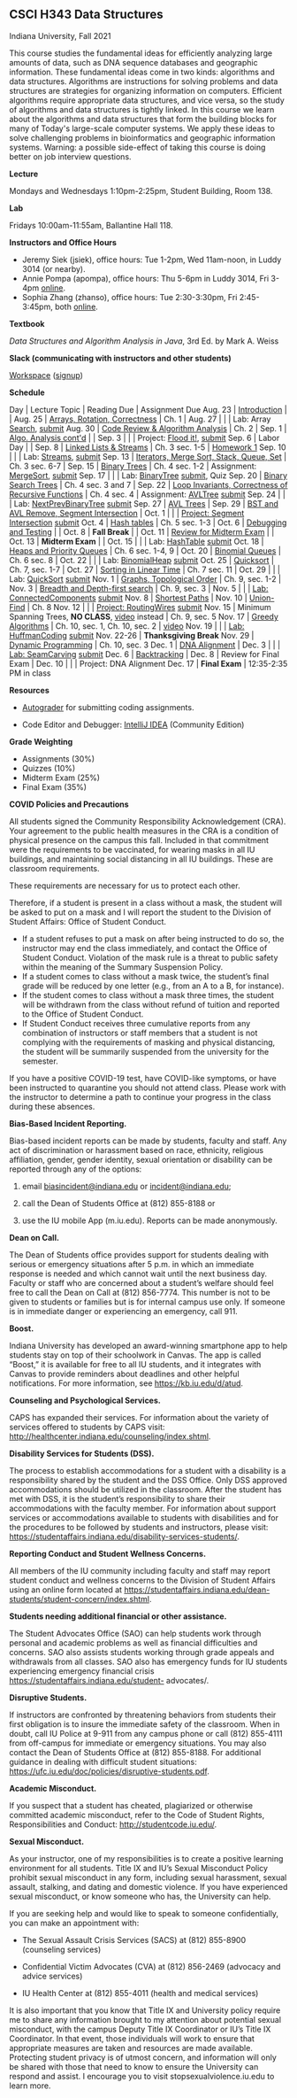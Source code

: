 ## CSCI H343 Data Structures

Indiana University, Fall 2021


This course studies the fundamental ideas for efficiently analyzing
large amounts of data, such as DNA sequence databases and geographic
information. These fundamental ideas come in two kinds: algorithms and
data structures. Algorithms are instructions for solving problems and
data structures are strategies for organizing information on
computers. Efficient algorithms require appropriate data structures,
and vice versa, so the study of algorithms and data structures is
tightly linked. In this course we learn about the algorithms and data
structures that form the building blocks for many of Today's
large-scale computer systems. We apply these ideas to solve
challenging problems in bioinformatics and geographic information
systems. Warning: a possible side-effect of taking this course is
doing better on job interview questions.

**Lecture** 

Mondays and Wednesdays 1:10pm-2:25pm, Student Building, Room 138.

**Lab** 

Fridays 10:00am-11:55am, Ballantine Hall 118.

**Instructors and Office Hours**

* Jeremy Siek (jsiek), office hours: Tue 1-2pm, Wed 11am-noon, in Luddy 3014 (or nearby).
* Annie Pompa (apompa), office hours: Thu 5-6pm in Luddy 3014, Fri 3-4pm [online](https://gather.town/invite?token=gxaT3ByRkTqv0ISxMPq60ALr-wt-dhBN).
* Sophia Zhang (zhanso), office hours: Tue 2:30-3:30pm, Fri 2:45-3:45pm, both [online](https://gather.town/invite?token=gxaT3ByRkTqv0ISxMPq60ALr-wt-dhBN).

**Textbook**

*Data Structures and Algorithm Analysis in Java*, 3rd Ed. by Mark A. Weiss

**Slack (communicating with instructors and other students)**

[Workspace](https://h343datastruc-yln1475.slack.com)
 ([signup](https://join.slack.com/t/indiana-izt3285/shared_invite/zt-ucnml3au-jps1wf8czRc0iNM_1khQ5g))

**Schedule**

Day     | Lecture Topic         | Reading Due    | Assignment Due
Aug. 23 | [Introduction](./lectures/Aug-23.md) |   |
Aug. 25 | [Arrays, Rotation, Correctness](./lectures/Aug-25.md) | Ch. 1 | 
Aug. 27 |                       |                | Lab: Array [Search](https://iu.instructure.com/courses/1996307/assignments/12618347), [submit](https://autograder.sice.indiana.edu/web/project/321)
Aug. 30 | [Code Review & Algorithm Analysis](./lectures/Aug-30.md) | Ch. 2 |
Sep. 1  | [Algo. Analysis cont'd](./lectures/Sep-1.md) |                |
Sep. 3  |                       |                | Project: [Flood it!](https://iu.instructure.com/courses/1996307/assignments/12641907), [submit](https://autograder.sice.indiana.edu/web/project/322)
Sep. 6  | Labor Day             |                |
Sep. 8  | [Linked Lists & Streams](./lectures/Sep-8.md) | Ch. 3 sec. 1-5 | [Homework 1](./HW1.md)
Sep. 10 |                       |                | Lab: [Streams](https://iu.instructure.com/courses/1996307/assignments/12670249), [submit](https://autograder.sice.indiana.edu/web/project/323)
Sep. 13 | [Iterators, Merge Sort, Stack, Queue, Set](./lectures/Sep-13.md) | Ch. 3 sec. 6-7 |
Sep. 15 | [Binary Trees](./lectures/Sep-15.md) | Ch. 4 sec. 1-2                 | Assignment: [MergeSort](https://iu.instructure.com/courses/1996307/assignments/12679749), [submit](https://autograder.sice.indiana.edu/web/project/324)
Sep. 17 |              |                                | Lab: [BinaryTree](https://iu.instructure.com/courses/1996307/assignments/12685293) [submit](https://autograder.sice.indiana.edu/web/project/325), Quiz
Sep. 20 | [Binary Search Trees](./lectures/Sep-20.md) | Ch. 4 sec. 3 and 7      | 
Sep. 22 | [Loop Invariants, Correctness of Recursive Functions](./lectures/Sep-22.md) | Ch. 4 sec. 4             | Assignment: [AVLTree](https://iu.instructure.com/courses/1996307/assignments/12693260) [submit](https://autograder.sice.indiana.edu/web/project/328)
Sep. 24 |              |                                | Lab: [NextPrevBinaryTree](https://iu.instructure.com/courses/1996307/assignments/12699457) [submit](https://autograder.sice.indiana.edu/web/project/329)
Sep. 27 | [AVL Trees](./lectures/Sep-27.md) |
Sep. 29 | [BST and AVL Remove, Segment Intersection](./lectures/Sep-29.md) |
Oct. 1  |              |                                | [Project: Segment Intersection](https://iu.instructure.com/courses/1996307/assignments/12720024) [submit](https://autograder.sice.indiana.edu/web/project/332)
Oct. 4  | [Hash tables](./lectures/Oct-4.md)  | Ch. 5 sec. 1-3 |
Oct. 6  | [Debugging and Testing](./lectures/Oct-6.md) |   |
Oct. 8  | **Fall Break**   |                             |
Oct. 11 | [Review for Midterm Exam](./lectures/Oct-11.md) |                      |
Oct. 13 | **Midterm Exam** |                             | 
Oct. 15 |                  |                             | Lab: [HashTable](https://iu.instructure.com/courses/1996307/assignments/12745883) [submit](https://autograder.sice.indiana.edu/web/project/334)
Oct. 18 | [Heaps and Priority Queues](./lectures/Oct-18.md)  | Ch. 6 sec. 1-4, 9    | 
Oct. 20 | [Binomial Queues](./lectures/Oct-20.md)        |  Ch. 6 sec. 8        | 
Oct. 22 |                  |                             | Lab: [BinomialHeap](https://iu.instructure.com/courses/1996307/assignments/12789263) [submit](https://autograder.sice.indiana.edu/web/project/339)
Oct. 25 | [Quicksort](./lectures/Oct-25.md)    | Ch. 7, sec. 1-7     | 
Oct. 27 | [Sorting in Linear Time](./lectures/Oct-27.md) | Ch. 7 sec. 11  | 
Oct. 29 |                  |                             | Lab: [QuickSort](https://iu.instructure.com/courses/1996307/assignments/12799759) [submit](https://autograder.sice.indiana.edu/web/project/337)
Nov. 1  | [Graphs, Topological Order](./lectures/Nov-1.md) | Ch. 9, sec. 1-2            | 
Nov. 3  | [Breadth and Depth-first search](./lectures/Nov-3.md) | Ch. 9, sec. 3                            | 
Nov. 5  |                  |                             | [Lab: ConnectedComponents](https://iu.instructure.com/courses/1996307/assignments/12814884) [submit](https://autograder.sice.indiana.edu/web/project/345)
Nov. 8  | [Shortest Paths](./lectures/Nov-8.md)   |
Nov. 10 | [Union-Find](./lectures/Nov-10.md)       | Ch. 8
Nov. 12 |                  |                             | [Project: RoutingWires](https://iu.instructure.com/courses/1996307/assignments/12836596) [submit](https://autograder.sice.indiana.edu/web/project/348)
Nov. 15 | Minimum Spanning Trees, **NO CLASS**, [video](https://iu.mediaspace.kaltura.com/media/t/1_xv370i7x) instead | Ch. 9, sec. 5
Nov. 17 | [Greedy Algorithms](./lectures/Nov-17.md) | Ch. 10, sec. 1,  Ch. 10, sec. 2 | [video](https://iu.mediaspace.kaltura.com/media/t/1_ouypcxs5)
Nov. 19 |                  |                             | [Lab: HuffmanCoding](https://iu.instructure.com/courses/1996307/assignments/12850544) [submit](https://autograder.sice.indiana.edu/web/project/351)
Nov. 22-26 | **Thanksgiving Break**
Nov. 29 | [Dynamic Programming](./lectures/Nov-29.md)    | Ch. 10, sec. 3
Dec. 1  | [DNA Alignment](./lecture/Dec-1.md)            | 
Dec. 3  |                  |                             | [Lab: SeamCarving](https://iu.instructure.com/courses/1996307/assignments/12880242) [submit](https://autograder.sice.indiana.edu/web/project/352)
Dec. 6  | [Backtracking](./lecture/Dec-6.md)                                   |
Dec. 8  | Review for Final Exam | 
Dec. 10 |                  |                             | Project: DNA Alignment
Dec. 17 | **Final Exam** | 12:35-2:35 PM in class

**Resources**

* [Autograder](https://autograder.sice.indiana.edu/web/course/25) for
  submitting coding assignments.

* Code Editor and Debugger: 
  [IntelliJ IDEA](https://www.jetbrains.com/idea/download) (Community Edition)

**Grade Weighting**

* Assignments (30%)
* Quizzes (10%)
* Midterm Exam (25%)
* Final Exam (35%)


**COVID Policies and Precautions**

All students signed the Community Responsibility Acknowledgement
(CRA).  Your agreement to the public health measures in the CRA is a
condition of physical presence on the campus this fall.  Included in
that commitment were the requirements to be vaccinated, for wearing
masks in all IU buildings, and maintaining social distancing in all IU
buildings. These are classroom requirements.

These requirements are necessary for us to protect each other.

Therefore, if a student is present in a class without a mask, the
student will be asked to put on a mask and I will report the student
to the Division of Student Affairs: Office of Student Conduct.

* If a student refuses to put a mask on after being instructed to do
  so, the instructor may end the class immediately, and contact the
  Office of Student Conduct.  Violation of the mask rule is a threat
  to public safety within the meaning of the Summary Suspension Policy.
* If a student comes to class without a mask twice, the student’s
  final grade will be reduced by one letter (e.g., from an A to a B,
  for instance).
* If the student comes to class without a mask three times, the
  student will be withdrawn from the class without refund of tuition
  and reported to the Office of Student Conduct.
* If Student Conduct receives three cumulative reports from any
  combination of instructors or staff members that a student is not
  complying with the requirements of masking and physical distancing,
  the student will be summarily suspended from the university for the
  semester.

If you have a positive COVID-19 test, have COVID-like symptoms, or
have been instructed to quarantine you should not attend class.
Please work with the instructor to determine a path to continue your
progress in the class during these absences.

**Bias-Based Incident Reporting.**

Bias-based incident reports can be made by students, faculty and
staff. Any act of discrimination or harassment based on race,
ethnicity, religious affiliation, gender, gender identity, sexual
orientation or disability can be reported through any of the options:

1) email biasincident@indiana.edu or incident@indiana.edu;

2) call the Dean of Students Office at (812) 855-8188 or

3) use the IU mobile App (m.iu.edu). Reports can be made anonymously.

**Dean on Call.**

The Dean of Students office provides support for students dealing with
serious or emergency situations after 5 p.m. in which an immediate
response is needed and which cannot wait until the next business
day. Faculty or staff who are concerned about a student’s welfare
should feel free to call the Dean on Call at (812) 856-7774. This
number is not to be given to students or families but is for internal
campus use only. If someone is in immediate danger or experiencing an
emergency, call 911.

**Boost.**

Indiana University has developed an award-winning smartphone app to
help students stay on top of their schoolwork in Canvas. The app is
called “Boost,” it is available for free to all IU students, and it
integrates with Canvas to provide reminders about deadlines and other
helpful notifications. For more information, see
https://kb.iu.edu/d/atud.

**Counseling and Psychological Services.**

CAPS has expanded their services. For information about the variety of
services offered to students by CAPS visit:
http://healthcenter.indiana.edu/counseling/index.shtml.


**Disability Services for Students (DSS).**

The process to establish accommodations for a student with a
disability is a responsibility shared by the student and the DSS
Office. Only DSS approved accommodations should be utilized in the
classroom. After the student has met with DSS, it is the student’s
responsibility to share their accommodations with the faculty
member. For information about support services or accommodations
available to students with disabilities and for the procedures to be
followed by students and instructors, please visit:
https://studentaffairs.indiana.edu/disability-services-students/.

**Reporting Conduct and Student Wellness Concerns.**

All members of the IU community including faculty and staff may report
student conduct and wellness concerns to the Division of Student
Affairs using an online form located at
https://studentaffairs.indiana.edu/dean-students/student-concern/index.shtml.

**Students needing additional financial or other assistance.**

The Student Advocates Office (SAO) can help students work through
personal and academic problems as well as financial difficulties and
concerns. SAO also assists students working through grade appeals and
withdrawals from all classes. SAO also has emergency funds for IU
students experiencing emergency financial crisis
https://studentaffairs.indiana.edu/student- advocates/.

**Disruptive Students.**

If instructors are confronted by threatening behaviors from students
their first obligation is to insure the immediate safety of the
classroom. When in doubt, call IU Police at 9-911 from any campus
phone or call (812) 855-4111 from off-campus for immediate or
emergency situations. You may also contact the Dean of Students Office
at (812) 855-8188. For additional guidance in dealing with difficult
student situations:
https://ufc.iu.edu/doc/policies/disruptive-students.pdf.

**Academic Misconduct.**

If you suspect that a student has cheated, plagiarized or otherwise committed academic misconduct, refer to the Code of Student Rights, Responsibilities and Conduct:
http://studentcode.iu.edu/.

**Sexual Misconduct.**

As your instructor, one of my responsibilities is to create a positive
learning environment for all students. Title IX and IU’s Sexual
Misconduct Policy prohibit sexual misconduct in any form, including
sexual harassment, sexual assault, stalking, and dating and domestic
violence. If you have experienced sexual misconduct, or know someone
who has, the University can help.

If you are seeking help and would like to speak to someone
confidentially, you can make an appointment with:

* The Sexual Assault Crisis Services (SACS) at (812) 855-8900
  (counseling services)

* Confidential Victim Advocates (CVA) at (812) 856-2469 (advocacy and
  advice services)

* IU Health Center at (812) 855-4011 (health and medical services)

It is also important that you know that Title IX and University policy
require me to share any information brought to my attention about
potential sexual misconduct, with the campus Deputy Title IX
Coordinator or IU’s Title IX Coordinator. In that event, those
individuals will work to ensure that appropriate measures are taken
and resources are made available. Protecting student privacy is of
utmost concern, and information will only be shared with those that
need to know to ensure the University can respond and assist.  I
encourage you to visit
stopsexualviolence.iu.edu to learn more.
